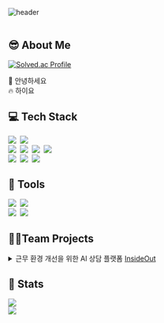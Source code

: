 ![header](https://capsule-render.vercel.app/api?type=waving&color=gradient&height=300&section=header&text=Good%20to%20see%20you%20%F0%9F%A4%97)
<br/><br/>

## :sunglasses: About Me

[![Solved.ac Profile](http://mazassumnida.wtf/api/generate_badge?boj=jjk1491)](https://solved.ac/jjk1491)
<div align="left">

:raising_hand: 안녕하세요<br/>
:fire: 하이요<br/>
</div>

## :computer: Tech Stack
<div align="left">
  <img src="https://img.shields.io/badge/Java-265A8F.svg?style=flat-square&logo=java&logoColor=white" />&nbsp
  <img src="https://img.shields.io/badge/Spring-6DB33F.svg?style=flat-square&logo=spring&logoColor=white" />&nbsp
</div>

<div align="left">
  <img src="https://img.shields.io/badge/python-3670A0?style=flat-square&logo=python&logoColor=ffdd54" />&nbsp
  <img src="https://img.shields.io/badge/pandas-150458.svg?style=flat-square&logo=pandas&logoColor=white" />&nbsp
  <img src="https://img.shields.io/badge/numpy-4d77cf.svg?style=flat-square&logo=numpy&logoColor=white" />&nbsp
  <img src="https://img.shields.io/badge/Matplotlib-11557c.svg?style=flat-square&logo=Matplotlib&logoColor=white" />&nbsp
</div>
<div align="left">
  <img src="https://img.shields.io/badge/MySQL-4479A1?style=flat-square&logo=MySQL&logoColor=white"/>&nbsp
  <img src="https://img.shields.io/badge/PostgreSQL-232F3E.svg?style=flat-square&logo=PostgreSQL&logoColor=white" />&nbsp
  <img src="https://img.shields.io/badge/Supabase-6DB33F.svg?style=flat-square&logo=supabase&logoColor=white" />&nbsp
</div>

## :hammer: Tools
<div align="left">
  <img src="https://img.shields.io/badge/github-181717.svg?style=flat-square&logo=github&logoColor=white" />&nbsp
  <img src="https://img.shields.io/badge/Notion-F3F3F3.svg?style=flat-square&logo=notion&logoColor=black" />&nbsp
</div>
<div align="left">
  <img src="https://img.shields.io/badge/Intellij-2C2C32.svg?style=flat-square&logo=intellijidea&logoColor=white" />&nbsp
  <img src="https://img.shields.io/badge/jupyter-2C2C32.svg?style=flat-square&logo=jupyter&logoColor=F37726" />&nbsp
</div>

## 🧑‍🎓Team Projects
<details>
	<summary>근무 환경 개선을 위한 AI 상담 플랫폼 <a href="https://github.com/EmotionHQ/InsideOut-Backend"> InsideOut </a> </summary>

### 💡과제 선정 배경
정신적인 스트레스와 경직된 조직문화로 인해 최근 공무원 퇴사율이 증가하고 있으며, 공공기관 근로자들이 겪는 스트레스 수준이 심각한 상황입니다. 그러나 국가가 제공하는 심리 상담 서비스는 예산 부족으로 인해 필요한 인원들에게 충분히 제공되지 못하고 있습니다.
이를 해결하기 위해 공무원들이 익명성을 바탕으로 자유롭게 표현할 수 있고, 동기면담을 통해 스스로 변화할 수 있는 AI를 활용한 상담 서비스를 도입하고자 합니다.

> 공무원 임용 후 5년 이내 퇴직한 신규임용 퇴직 공무원은 2019년 6500명에서 2023년 1만3566명으로 4년간 두 배 넘게 급증
경직된 조직문화(8.7%)가 문제점으로 지적되었으며, 공직사회 내부에서도 소통을 늘리려는 시도 중
하지만 주변 공무원을 대상으로 설문조사를 진행한 결과, 주기적인 소통이 이루어지지 않는 경우가 다수
주된 소통의 방식은 상급자와 1:1 대면면담으로 직원들의 고충을 토로하기 어려운 환경
AI를 통한 비대면 상담 서비스에 대한 선호도 조사 결과 긍정적인 답변이 많았음


### 📲주요 서비스 내용
1. LLM을 이용한 동기 면담(Motivational Interviewing) 기법의 AI심리 상담 진행
2. ORS 점수, 상담내용을 분석하여 실제로 상담이 필요한 부서 인원에게 전문 심리 상담 권장
3. 상담내용 기반으로 근무환경 개선 방안 도출 및 부서의 부서장, 기관장 제공
4. SRS 점수를 통해 챗봇의 성능을 객관적으로 검증하고 사이트 관리자가 지속적으로 챗봇을 발전

-  동기 면담(Motivational Interviewing) 기법 및 상담 사례를 학습한 챗봇과의 대화 형태의 서비스
-  이후, 이미지와 목소리 등의 상담도 가능하도록 고도화
-  RAG, Vector DB, LangChain, NextJS, Spring Boot


### 🌟기대효과
- AI 상시 면담을 통한 심리적 안전망 구축 및 근무환경 개선안 도출
- 상시 심리상담을 통해 직원들의 스트레스 완화 및 정신 건강 증진
- 직원 스트레스 완화 및 정신 건강 증진을 통한 공무원 이직률 감소 및 채용·교육 비용 절감
- 직원들의 불만을 선제적으로 파악 및 개선하여 조직 내 긍정적인 분위기 조성을 통한 업무 생산성 및 효율성 증가
- EAP(직원 지원 프로그램) 자동화를 통해 운영 비용 절감 및 전문 상담사의 업무 부담 감소 등 비용 절감 및 자원 최적화
- 
### 🔍개발환경
  <img src="https://img.shields.io/badge/Java-265A8F.svg?style=flat-square&logo=java&logoColor=white" />&nbsp
  <img src="https://img.shields.io/badge/Spring-6DB33F.svg?style=flat-square&logo=spring&logoColor=white" />&nbsp
  <img src="https://img.shields.io/badge/PostgreSQL-232F3E.svg?style=flat-square&logo=PostgreSQL&logoColor=white" />&nbsp
  <img src="https://img.shields.io/badge/Supabase-6DB33F.svg?style=flat-square&logo=supabase&logoColor=white" />&nbsp

### 
![AI 11조 1P 설명서](https://github.com/user-attachments/assets/50a1e4ff-de30-4784-9cad-784a646f97a6)

</details>

## 🏅 Stats
<div style="text-align: left;">
<img src="https://github-readme-stats.vercel.app/api/top-langs/?username=LDK-Official&layout=compact&bg_color=180,00000000,&title_color=000000&text_color=000000"/><br/> 
<img src="https://github-readme-stats.vercel.app/api?username=LDK-Official&bg_color=180,00000000,&title_color=000000&text_color=000000"/> 
</div> 


<!--
**LDK-Official/LDK-Official** is a ✨ _special_ ✨ repository because its `README.md` (this file) appears on your GitHub profile.

Here are some ideas to get you started:

- 🔭 I’m currently working on ...
- 🌱 I’m currently learning ...
- 👯 I’m looking to collaborate on ...
- 🤔 I’m looking for help with ...
- 💬 Ask me about ...
- 📫 How to reach me: ...
- 😄 Pronouns: ...
- ⚡ Fun fact: ...
-->
